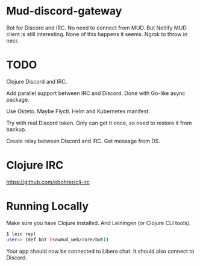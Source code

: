 # Mud-discord-gateway

Bot for Discord and IRC.
No need to connect from MUD.
But Netlify MUD client is still interesting.
None of this happens it seems.
Ngrok to throw in necr.

# TODO

Clojure Discord and IRC.

Add parallel support between IRC and Discord.
Done with Go-like async package.

Use Okteto. Maybe Flyctl.
Helm and Kubernetes manifest.

Try with real Discord token.
Only can get it once, so need to restore it from backup.

Create relay between Discord and IRC.
Get message from DS.

# Clojure IRC
https://github.com/obohrer/clj-irc

# Running Locally

Make sure you have Clojure installed.
And Leiningen (or Clojure CLI tools).

```sh
$ lein repl
user=> (def bot (sowmud_web/core/bot))
```

Your app should now be connected to Libera chat.
It should also connect to Discord.

